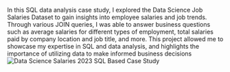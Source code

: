 In this SQL data analysis case study, I explored the Data Science Job Salaries Dataset to gain insights into employee salaries and job trends. Through various JOIN queries, I was able to answer business questions such as average salaries for different types of employment, total salaries paid by company location and job title, and more. This project allowed me to showcase my expertise in SQL and data analysis, and highlights the importance of utilizing data to make informed business decisions
![Data Science Salaries 2023 SQL Based Case Study](https://github.com/Joe-KI333/SQL-Data-Analysis-CaseStudy-Exploring-Data-Science-Job-Salaries-Dataset/assets/85284912/a73fa4e1-0bf5-4ab7-a68c-18c310e695c7)
